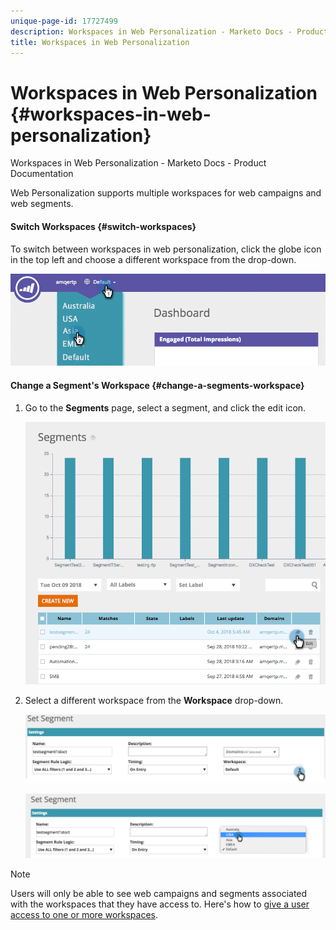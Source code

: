 ```yaml
---
unique-page-id: 17727499
description: Workspaces in Web Personalization - Marketo Docs - Product Documentation
title: Workspaces in Web Personalization
---
```


# Workspaces in Web Personalization {#workspaces-in-web-personalization}

Workspaces in Web Personalization - Marketo Docs - Product Documentation

Web Personalization supports multiple workspaces for web campaigns and web segments.

#### Switch Workspaces {#switch-workspaces}

To switch between workspaces in web personalization, click the globe icon in the top left and choose a different workspace from the drop-down.

![](assets/ss7.png)

#### Change a Segment's Workspace {#change-a-segments-workspace}

1. Go to the **Segments** page, select a segment, and click the edit icon.

   ![](assets/ss4.png)

1. Select a different workspace from the **Workspace** drop-down.

   ![](assets/ss6.png)

   ![](assets/ss5.png)

>[!NOTE]
>
>Users will only be able to see web campaigns and segments associated with the workspaces that they have access to. Here's how to [give a user access to one or more workspaces](../../../product-docs/administration/workspaces-and-person-partitions/allow-user-access-to-a-workspace.md).

